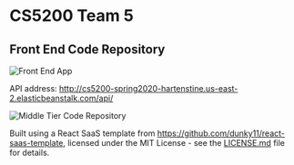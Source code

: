 # CS5200 Team 5 
## Front End Code Repository

![Front End App](https://master.d3triiqu7oxfi3.amplifyapp.com/ "Front End App")

API address: http://cs5200-spring2020-hartenstine.us-east-2.elasticbeanstalk.com/api/

![Middle Tier Code Repository](https://github.com/yrrah/cs5200-spring2020-hartenstine "Middle Tier Code Repository")

Built using a React SaaS template from https://github.com/dunky11/react-saas-template, licensed under the MIT License - see the [LICENSE.md](https://github.com/dunky11/react-saas-template/blob/master/LICENSE) file for details.
